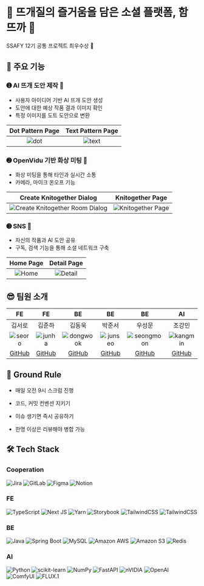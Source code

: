 # 🧶 뜨개질의 즐거움을 담은 소셜 플랫폼, 함뜨까 🧶
SSAFY 12기 공통 프로젝트 최우수상 🥇

## 🚀 주요 기능
### ➊ AI 뜨개 도안 제작 🤖
- 사용자 아이디어 기반 AI 뜨개 도안 생성
- 도안에 대한 예상 작품 결과 이미지 확인
- 특정 이미지를 도트 도안으로 변환

|Dot Pattern Page|Text Pattern Page|
|:--:|:--:|
|![dot](https://github.com/user-attachments/assets/c5e91e54-6b76-4c2d-aa2d-69ca02013b49)|![text](https://github.com/user-attachments/assets/346455c1-1575-4698-940a-52a89b48ab7d)|

### ➋ OpenVidu 기반 화상 미팅 🎥
- 화상 미팅을 통해 타인과 실시간 소통
- 카메라, 마이크 온오프 기능

|Create Knitogether Dialog|Knitogether Page|
|:--:|:--:|
|![Create Knitogether Room Dialog](https://github.com/user-attachments/assets/6966a8e4-7e71-4d92-9d72-47c58dbb804d)|![Knitogether Page](https://github.com/user-attachments/assets/88daba1b-1f99-4534-b2c9-f24f7bf85214)|

### ➌ SNS 🪽
- 자신의 작품과 AI 도안 공유
- 구독, 검색 기능을 통해 소셜 네트워크 구축

|Home Page|Detail Page|
|:--:|:--:|
|![Home](https://github.com/user-attachments/assets/d4934e69-b721-47ea-9bde-38d665a0c47a)|![Detail](https://github.com/user-attachments/assets/c04f16fa-3806-49c3-9514-e939811965a5)|

## 😎 팀원 소개
|FE|FE|BE|BE|BE|AI|
|:--:|:--:|:--:|:--:|:--:|:--:|
|김서로|김준하|김동욱|박준서|우성문|조강민|
|![seoro](https://github.com/user-attachments/assets/887e8223-0650-484e-b1b0-38734a81fd3c)|![junha](https://github.com/user-attachments/assets/2b6f971b-fbf4-4d0c-8fe6-917de3a2782a)|![dongwook](https://github.com/user-attachments/assets/e8420210-fb7a-4423-8080-eaf773d07238)|![junseo](https://github.com/user-attachments/assets/a784dd5d-9f48-4006-b9a0-ee1853151de3)|![seongmoon](https://github.com/user-attachments/assets/b79d28a2-98c3-46b5-8b15-98e1d5bf7a58)|![kangmin](https://github.com/user-attachments/assets/4b47c3c5-1984-49de-bbfd-a6e9f987cc34)|
|[GitHub](https://github.com/okxooxoo)|[GitHub](https://github.com/junhakjh)|[GitHub]()|[GitHub](https://github.com/Junseo-tech)|[GitHub](https://github.com/tjdansw)|[GitHub](https://github.com/KMsLOG)|


## 🎲 Ground Rule

- 매일 오전 9시 스크럼 진행

- 코드, 커밋 컨벤션 지키기
- 이슈 생기면 즉시 공유하기
- 한명 이상은 리뷰해야 병합 가능

## 🛠️ Tech Stack
### Cooperation
![Jira](https://img.shields.io/badge/Jira-%230A0FFF.svg?style=flat&logo=jira&logoColor=white)
![GitLab](https://img.shields.io/badge/GitLab-%23181717.svg?style=flat&logo=gitlab&logoColor=white)
![Figma](https://img.shields.io/badge/Figma-%23F24E1E.svg?style=flat&logo=figma&logoColor=white)
![Notion](https://img.shields.io/badge/Notion-%23000000.svg?style=flat&logo=notion&logoColor=white)

### FE
![TypeScript](https://img.shields.io/badge/TypeScript-%23007ACC.svg?style=flat&logo=typescript&logoColor=white)
![Next JS](https://img.shields.io/badge/Next.js-black?style=flat&logo=next.js&logoColor=white)
![Yarn](https://img.shields.io/badge/Yarn-%232C8EBB.svg?style=flat&logo=yarn&logoColor=white)
![Storybook](https://img.shields.io/badge/Storybook-FF4785?style=flat&logo=storybook&logoColor=white)
![TailwindCSS](https://img.shields.io/badge/TailwindCSS-%2338B2AC.svg?style=flat&logo=tailwind-css&logoColor=white)
![TailwindCSS](https://img.shields.io/badge/MSW-FF6A33.svg?style=flat&logo=Mock-Service-Worker&logoColor=white)

### BE
![Java](https://img.shields.io/badge/Java-007396?style=flat&logo=java&logoColor=white)
![Spring Boot](https://img.shields.io/badge/SpringBoot-6DB33F?style=flat&logo=SpringBoot&logoColor=white)
![MySQL](https://img.shields.io/badge/MySQL-4479A1?style=flat&logo=MySQL&logoColor=white)
![Amazon AWS](https://img.shields.io/badge/Amazon_AWS-232F3E?style=flat&logo=amazonaws)
![Amazon S3](https://img.shields.io/badge/Amazon%20S3-FF9900?style=flat&logo=amazons3&logoColor=white)
![Redis](https://img.shields.io/badge/redis-%23DD0031.svg?style=flat&logo=redis&logoColor=white)


### AI
![Python](https://img.shields.io/badge/python-3670A0?style=flat&logo=python&logoColor=ffdd54)
![scikit-learn](https://img.shields.io/badge/scikit--learn-%23F7931E.svg?style=flat&logo=scikit-learn&logoColor=white)
![NumPy](https://img.shields.io/badge/numpy-%23013243.svg?style=flat&logo=numpy&logoColor=white)
![FastAPI](https://img.shields.io/badge/FastAPI-005571?style=flat&logo=fastapi)
![nVIDIA](https://img.shields.io/badge/cuda-000000.svg?style=flat&logo=nVIDIA&logoColor=green)
![OpenAI](https://img.shields.io/badge/openai-412991.svg?style=flat&logo=openai&logoColor=white)
![ComfyUI](https://img.shields.io/badge/ComfyUI-13AFF3.svg?style=flat&logo=ComfyUI&logoColor=white)
![FLUX.1](https://img.shields.io/badge/FLUX.1-6CA8AF.svg?style=flat&logo=FLUX.1&logoColor=white)


